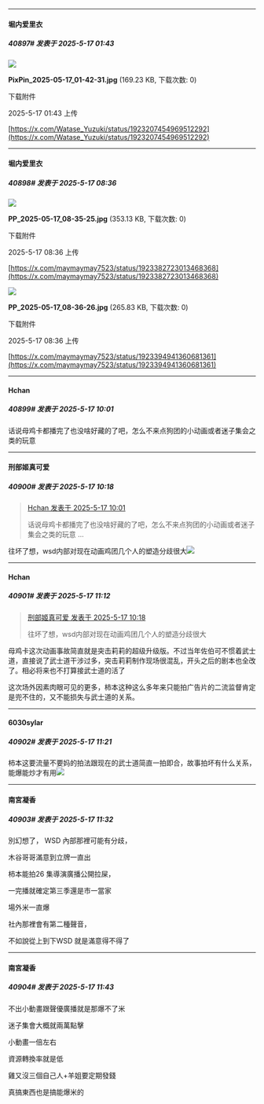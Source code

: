 ﻿
*****

####  堀内爱里衣  
##### 40897#       发表于 2025-5-17 01:43

<img src="https://img.stage1st.com/forum/202505/17/014305sspmcsmcshh33h3s.jpg" referrerpolicy="no-referrer">

<strong>PixPin_2025-05-17_01-42-31.jpg</strong> (169.23 KB, 下载次数: 0)

下载附件

2025-5-17 01:43 上传

[https://x.com/Watase_Yuzuki/status/1923207454969512292](https://x.com/Watase_Yuzuki/status/1923207454969512292)


*****

####  堀内爱里衣  
##### 40898#       发表于 2025-5-17 08:36

<img src="https://img.stage1st.com/forum/202505/17/083612iq9767ao07sc4gog.jpg" referrerpolicy="no-referrer">

<strong>PP_2025-05-17_08-35-25.jpg</strong> (353.13 KB, 下载次数: 0)

下载附件

2025-5-17 08:36 上传

[https://x.com/maymaymay7523/status/1923382723013468368](https://x.com/maymaymay7523/status/1923382723013468368)

<img src="https://img.stage1st.com/forum/202505/17/083648ovfgmgh442dgd2z2.jpg" referrerpolicy="no-referrer">

<strong>PP_2025-05-17_08-36-26.jpg</strong> (265.83 KB, 下载次数: 0)

下载附件

2025-5-17 08:36 上传

[https://x.com/maymaymay7523/status/1923394941360681361](https://x.com/maymaymay7523/status/1923394941360681361)


*****

####  Hchan  
##### 40899#       发表于 2025-5-17 10:01

话说母鸡卡都播完了也没啥好藏的了吧，怎么不来点狗团的小动画或者迷子集会之类的玩意


*****

####  刑部姬真可爱  
##### 40900#       发表于 2025-5-17 10:18

<blockquote><a href="httphttps://stage1st.com/2b/forum.php?mod=redirect&amp;goto=findpost&amp;pid=67823654&amp;ptid=2208921" target="_blank">Hchan 发表于 2025-5-17 10:01</a>

话说母鸡卡都播完了也没啥好藏的了吧，怎么不来点狗团的小动画或者迷子集会之类的玩意 ...</blockquote>
往坏了想，wsd内部对现在动画鸡团几个人的塑造分歧很大<img src="https://static.stage1st.com/image/smiley/face2017/002.png" referrerpolicy="no-referrer">


*****

####  Hchan  
##### 40901#       发表于 2025-5-17 11:12

<blockquote><a href="httphttps://stage1st.com/2b/forum.php?mod=redirect&amp;goto=findpost&amp;pid=67823684&amp;ptid=2208921" target="_blank">刑部姬真可爱 发表于 2025-5-17 10:18</a>

往坏了想，wsd内部对现在动画鸡团几个人的塑造分歧很大</blockquote>
母鸡卡这次动画事故简直就是突击莉莉的超级升级版。不过当年佐伯可不惯着武士道，直接说了武士道干涉过多，突击莉莉制作现场很混乱，开头之后的剧本也全改了。相必将来也不打算接武士道的活了

这次场外因素肉眼可见的更多，柿本这种这么多年来只能拍广告片的二流监督肯定是兜不住的，又不能损失与武士道的关系。


*****

####  6030sylar  
##### 40902#       发表于 2025-5-17 11:21

柿本这要流量不要妈的拍法跟现在的武士道简直一拍即合，故事拍坏有什么关系，能爆能炒才有用<img src="https://static.stage1st.com/image/smiley/face2017/049.png" referrerpolicy="no-referrer">


*****

####  南宮凝香  
##### 40903#       发表于 2025-5-17 11:32

別幻想了， WSD 內部那裡可能有分歧，

木谷哥哥滿意到立牌一直出

柿本能拍26 集導演廣播公開拉屎，

一完播就確定第三季還是市一當家

場外米一直爆

社內那裡會有第二種聲音，

不如說從上到下WSD 就是滿意得不得了


*****

####  南宮凝香  
##### 40904#       发表于 2025-5-17 11:43

不出小動畫跟聲優廣播就是那爆不了米

迷子集會大概就兩萬點擊

小動畫一倍左右

資源轉換率就是低

雞又沒三個自己人+羊姐要定期發錢

真搞東西也是搞能爆米的

